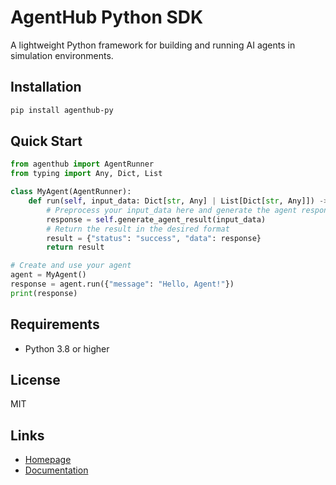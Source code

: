 # AgentHub Python SDK

A lightweight Python framework for building and running AI agents in simulation environments.

## Installation

```bash
pip install agenthub-py
```

## Quick Start

```python
from agenthub import AgentRunner
from typing import Any, Dict, List

class MyAgent(AgentRunner):
    def run(self, input_data: Dict[str, Any] | List[Dict[str, Any]]) -> Dict[str, Any]:
        # Preprocess your input_data here and generate the agent response
        response = self.generate_agent_result(input_data)
        # Return the result in the desired format
        result = {"status": "success", "data": response}
        return result

# Create and use your agent
agent = MyAgent()
response = agent.run({"message": "Hello, Agent!"})
print(response)
```

## Requirements

- Python 3.8 or higher

## License

MIT

## Links

- [Homepage](https://www.agenthublabs.com/)
- [Documentation](https://www.agenthublabs.com/docs)